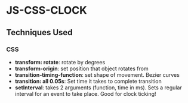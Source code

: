 # JS-CSS-CLOCK

## Techniques Used

### CSS
- **transform: rotate**: rotate by degrees
- **transform-origin**: set position that object rotates from
- **transition-timing-function**: set shape of movement. Bezier curves
- **transition: all 0.05s**: Set time it takes to complete transition
- **setInterval**: takes 2 arguments (function, time in ms). 
    Sets a regular interval for an event to take place. Good for clock ticking!
